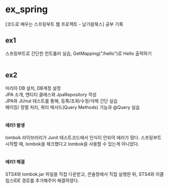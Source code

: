 <h1> ex_spring </h1>
[코드로 배우는 스프링부트 웹 프로젝트 - 남가람북스] 공부 기록

## ex1
  스프링부트로 간단한 컨트롤러 실습, GetMapping("/hello")로 Hello 출력하기 </br></br>


## ex2
  마리아 DB 설치, DB계정 설정 </br> 
  JPA 소개, 엔티티 클래스와 JpaRepository 작성 </br> 
  JPA와 JUnut 테스트를 통해, 등록/조회/수정/삭제 간단 실습</br>
  페이징/ 정렬 처리, 쿼리 메서드(Query Methods) 기능과 @Query 실습</br></br>
  
####  에러1 발생</br>
  lombok 라이브러리가 Junit 테스트코드에서 인식이 안되어 에러가 떴다. 스프링부트 시작할 때, lombok을 체크했다고 lombok을 사용할 수 있는게 아니었다.</br></br> 
####  에러1 해결</br>
  STS4와 lombok.jar 파일을 직접 다운받고, 콘솔창에서 직접 실행한 뒤, STS4와 이클립스IDE 경로를 추가해주어 해결하였다.
